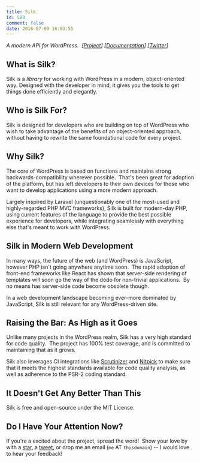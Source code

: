 ```yaml
---
title: Silk
id: 588
comment: false
date: 2016-07-09 16:03:55
---
```


_A modern API for WordPress.  [[Project](https://github.com/aaemnnosttv/silk)] [[Documentation](https://github.com/aaemnnosttv/silk-docs)] [[Twitter](https://twitter.com/silkwp)]_

## What is Silk?

Silk is a _library_ for working with WordPress in a modern, object-oriented way. Designed with the developer in mind, it gives you the tools to get things done efficiently and elegantly.

## Who is Silk For?

Silk is designed for developers who are building on top of WordPress who wish to take advantage of the benefits of an object-oriented approach, without having to rewrite the same foundational code for every project.

## Why Silk?

The core of WordPress is based on functions and maintains strong backwards-compatibility wherever possible.  That's been great for adoption of the platform, but has left developers to their own devices for those who want to develop applications using a more modern approach.

Largely inspired by Laravel (unquestionably one of the most-used and highly-regarded PHP MVC frameworks), Silk is built for modern-day PHP, using current features of the language to provide the best possible experience for developers, while integrating seamlessly with everything else that's meant to work with WordPress.

## Silk in Modern Web Development

In many ways, the future of the web (and WordPress) is JavaScript, however PHP isn't going anywhere anytime soon.  The rapid adoption of front-end frameworks like React has shown that server-side rendering of templates will soon go the way of the dodo for non-trivial applications.  By no means has server-side code become obsolete though.

In a web development landscape becoming ever-more dominated by JavaScript, Silk is still relevant for any WordPress-driven site.

## Raising the Bar: As High as it Goes

Unlike many projects in the WordPress realm, Silk has a very high standard for code quality.  The project has 100% test coverage, and is committed to maintaining that as it grows.

Silk also leverages CI integrations like [Scrutinizer](https://scrutinizer-ci.com/) and [Nitpick](https://nitpick-ci.com/) to make sure that it meets the highest standards available for code quality analysis, as well as adherence to the PSR-2 coding standard.

## It Doesn't Get Any Better Than This

Silk is free and open-source under the MIT License.

## Do I Have Your Attention Now?

If you're a excited about the project, spread the word!  Show your love by with a [star](https://github.com/aaemnnosttv/silk/stargazers), a [tweet](https://twitter.com/intent/tweet?text=You+down+with+%23OOWP%3F+Meet+Silk.+https%3A%2F%2Faaemnnost.tv%2Fsilk%2F), or drop me an email (`me` AT `thisdomain`) -- I would love to hear your feedback!